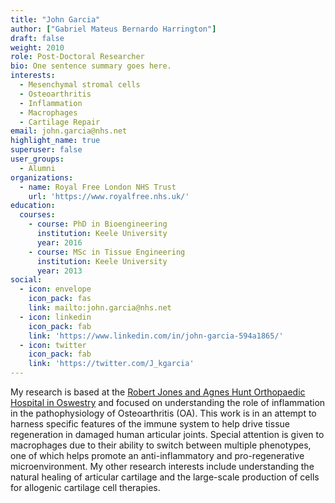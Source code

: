 ```yaml
---
title: "John Garcia"
author: ["Gabriel Mateus Bernardo Harrington"]
draft: false
weight: 2010
role: Post-Doctoral Researcher
bio: One sentence summary goes here.
interests:
  - Mesenchymal stromal cells
  - Osteoarthritis
  - Inflammation
  - Macrophages
  - Cartilage Repair 
email: john.garcia@nhs.net
highlight_name: true
superuser: false
user_groups:
  - Alumni
organizations:
  - name: Royal Free London NHS Trust
    url: 'https://www.royalfree.nhs.uk/'
education:
  courses:
    - course: PhD in Bioengineering
      institution: Keele University
      year: 2016
    - course: MSc in Tissue Engineering 
      institution: Keele University
      year: 2013
social:
  - icon: envelope
    icon_pack: fas
    link: mailto:john.garcia@nhs.net
  - icon: linkedin
    icon_pack: fab
    link: 'https://www.linkedin.com/in/john-garcia-594a1865/'
  - icon: twitter
    icon_pack: fab
    link: 'https://twitter.com/J_kgarcia'
---
```


My research is based at the [Robert Jones and Agnes Hunt Orthopaedic Hospital in Oswestry](https://www.rjah.nhs.uk/) and focused on understanding the role of inflammation in the pathophysiology of Osteoarthritis (OA).
This work is in an attempt to harness specific features of the immune system to help drive tissue regeneration in damaged human articular joints.
Special attention is given to macrophages due to their ability to switch between multiple phenotypes, one of which helps promote an anti-inflammatory and pro-regenerative microenvironment.
My other research interests include understanding the natural healing of articular cartilage and the large-scale production of cells for allogenic cartilage cell therapies.
